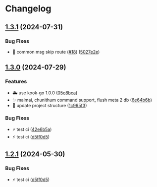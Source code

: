 # Changelog

## [1.3.1](https://github.com/Aimerny/Elix/compare/v1.3.0...v1.3.1) (2024-07-31)


### Bug Fixes

* :bug: common msg skip route ([#18](https://github.com/Aimerny/Elix/issues/18)) ([5027e2e](https://github.com/Aimerny/Elix/commit/5027e2e4d3bcffdea27e857118d1a86aaabefb0d))

## [1.3.0](https://github.com/Aimerny/Elix/compare/v1.2.1...v1.3.0) (2024-07-29)


### Features

* :ambulance: use kook-go 1.0.0 ([05e8bca](https://github.com/Aimerny/Elix/commit/05e8bca6ad251861c0b0b9b6c0f2d7264b9894f5))
* :sparkles: maimai, chunithum command support, flush meta 2 db ([6e64b6b](https://github.com/Aimerny/Elix/commit/6e64b6bc1f8737234246a608c016ee12b514073f))
* :wrench: update project structure ([1c965f3](https://github.com/Aimerny/Elix/commit/1c965f3b63977eaf5064471fffc7575affc9b3fa))


### Bug Fixes

* :zap: test ci ([42e6b5a](https://github.com/Aimerny/Elix/commit/42e6b5abd23da20f4177496bed2a9637a7395dae))
* :zap: test ci ([d5ff0d5](https://github.com/Aimerny/Elix/commit/d5ff0d5300ccde9b9fff628792557f797e390913))

## [1.2.1](https://github.com/Aimerny/Elix/compare/v1.2.0...v1.2.1) (2024-05-30)


### Bug Fixes

* :zap: test ci ([d5ff0d5](https://github.com/Aimerny/Elix/commit/d5ff0d5300ccde9b9fff628792557f797e390913))
